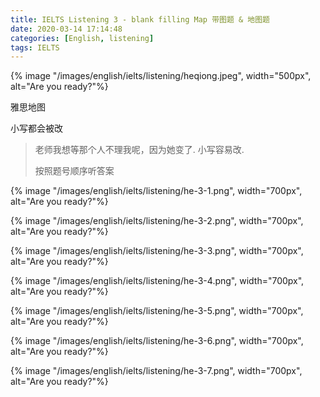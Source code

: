```yaml
---
title: IELTS Listening 3 - blank filling Map 带图题 & 地图题
date: 2020-03-14 17:14:48
categories: [English, listening]
tags: IELTS
---
```


{% image "/images/english/ielts/listening/heqiong.jpeg", width="500px", alt="Are you ready?"%}

<!-- more -->

雅思地图
 
小写都会被改

> 老师我想等那个人不理我呢，因为她变了. 小写容易改.
> 
> 按照题号顺序听答案

{% image "/images/english/ielts/listening/he-3-1.png", width="700px", alt="Are you ready?"%}

{% image "/images/english/ielts/listening/he-3-2.png", width="700px", alt="Are you ready?"%}

{% image "/images/english/ielts/listening/he-3-3.png", width="700px", alt="Are you ready?"%}

{% image "/images/english/ielts/listening/he-3-4.png", width="700px", alt="Are you ready?"%}

{% image "/images/english/ielts/listening/he-3-5.png", width="700px", alt="Are you ready?"%}

{% image "/images/english/ielts/listening/he-3-6.png", width="700px", alt="Are you ready?"%}

{% image "/images/english/ielts/listening/he-3-7.png", width="700px", alt="Are you ready?"%}
